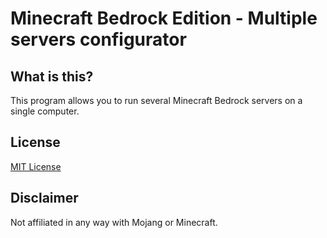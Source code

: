 # Minecraft Bedrock Edition - Multiple servers configurator

## What is this?
This program allows you to run several Minecraft Bedrock servers on a single computer.

## License
[MIT License](LICENSE.md)

## Disclaimer
Not affiliated in any way with Mojang or Minecraft.

